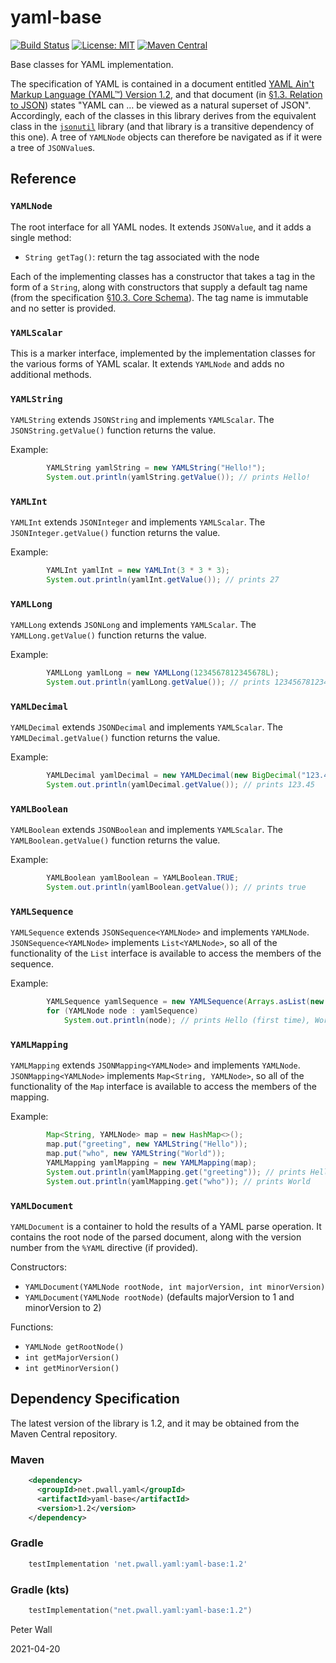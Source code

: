 # yaml-base

[![Build Status](https://travis-ci.org/pwall567/yaml-base.svg?branch=main)](https://travis-ci.org/pwall567/yaml-base)
[![License: MIT](https://img.shields.io/badge/License-MIT-yellow.svg)](https://opensource.org/licenses/MIT)
[![Maven Central](https://img.shields.io/maven-central/v/net.pwall.yaml/yaml-base?label=Maven%20Central)](https://search.maven.org/search?q=g:%22net.pwall.yaml%22%20AND%20a:%22yaml-base%22)

Base classes for YAML implementation.

The specification of YAML is contained in a document entitled
[YAML Ain't Markup Language (YAML&trade;) Version 1.2](https://yaml.org/spec/1.2/spec.html), and that document (in
[&sect;1.3. Relation to JSON](https://yaml.org/spec/1.2/spec.html#id2759572)) states "YAML can &hellip; be viewed as a
natural superset of JSON".
Accordingly, each of the classes in this library derives from the equivalent class in the
[`jsonutil`](https://github.com/pwall567/jsonutil) library (and that library is a transitive dependency of this one).
A tree of `YAMLNode` objects can therefore be navigated as if it were a tree of `JSONValue`s.

## Reference

### `YAMLNode`

The root interface for all YAML nodes.
It extends `JSONValue`, and it adds a single method:
- `String getTag()`: return the tag associated with the node

Each of the implementing classes has a constructor that takes a tag in the form of a `String`, along with constructors
that supply a default tag name (from the specification
[&sect;10.3. Core Schema](https://yaml.org/spec/1.2/spec.html#id2804923)).
The tag name is immutable and no setter is provided.

### `YAMLScalar`

This is a marker interface, implemented by the implementation classes for the various forms of YAML scalar.
It extends `YAMLNode` and adds no additional methods.

### `YAMLString`

`YAMLString` extends `JSONString` and implements `YAMLScalar`.
The `JSONString.getValue()` function returns the value.

Example:
```java
        YAMLString yamlString = new YAMLString("Hello!");
        System.out.println(yamlString.getValue()); // prints Hello!
```

### `YAMLInt`

`YAMLInt` extends `JSONInteger` and implements `YAMLScalar`.
The `JSONInteger.getValue()` function returns the value.

Example:
```java
        YAMLInt yamlInt = new YAMLInt(3 * 3 * 3);
        System.out.println(yamlInt.getValue()); // prints 27
```

### `YAMLLong`

`YAMLLong` extends `JSONLong` and implements `YAMLScalar`.
The `YAMLLong.getValue()` function returns the value.

Example:
```java
        YAMLLong yamlLong = new YAMLLong(1234567812345678L);
        System.out.println(yamlLong.getValue()); // prints 1234567812345678
```

### `YAMLDecimal`

`YAMLDecimal` extends `JSONDecimal` and implements `YAMLScalar`.
The `YAMLDecimal.getValue()` function returns the value.

Example:
```java
        YAMLDecimal yamlDecimal = new YAMLDecimal(new BigDecimal("123.45"));
        System.out.println(yamlDecimal.getValue()); // prints 123.45
```

### `YAMLBoolean`

`YAMLBoolean` extends `JSONBoolean` and implements `YAMLScalar`.
The `YAMLBoolean.getValue()` function returns the value.

Example:
```java
        YAMLBoolean yamlBoolean = YAMLBoolean.TRUE;
        System.out.println(yamlBoolean.getValue()); // prints true
```

### `YAMLSequence`

`YAMLSequence` extends `JSONSequence<YAMLNode>` and implements `YAMLNode`.
`JSONSequence<YAMLNode>` implements `List<YAMLNode>`, so all of the functionality of the `List` interface is available
to access the members of the sequence.

Example:
```java
        YAMLSequence yamlSequence = new YAMLSequence(Arrays.asList(new YAMLString("Hello"), new YAMLString("World")));
        for (YAMLNode node : yamlSequence)
            System.out.println(node); // prints Hello (first time), World (second time)
```

### `YAMLMapping`

`YAMLMapping` extends `JSONMapping<YAMLNode>` and implements `YAMLNode`.
`JSONMapping<YAMLNode>` implements `Map<String, YAMLNode>`, so all of the functionality of the `Map` interface is
available to access the members of the mapping.

Example:
```java
        Map<String, YAMLNode> map = new HashMap<>();
        map.put("greeting", new YAMLString("Hello"));
        map.put("who", new YAMLString("World"));
        YAMLMapping yamlMapping = new YAMLMapping(map);
        System.out.println(yamlMapping.get("greeting")); // prints Hello
        System.out.println(yamlMapping.get("who")); // prints World
```

### `YAMLDocument`

`YAMLDocument` is a container to hold the results of a YAML parse operation.
It contains the root node of the parsed document, along with the version number from the `%YAML` directive (if
provided).

Constructors:
- `YAMLDocument(YAMLNode rootNode, int majorVersion, int minorVersion)`
- `YAMLDocument(YAMLNode rootNode)` (defaults majorVersion to 1 and minorVersion to 2)

Functions:
- `YAMLNode getRootNode()`
- `int getMajorVersion()`
- `int getMinorVersion()`

## Dependency Specification

The latest version of the library is 1.2, and it may be obtained from the Maven Central repository.

### Maven
```xml
    <dependency>
      <groupId>net.pwall.yaml</groupId>
      <artifactId>yaml-base</artifactId>
      <version>1.2</version>
    </dependency>
```
### Gradle
```groovy
    testImplementation 'net.pwall.yaml:yaml-base:1.2'
```
### Gradle (kts)
```kotlin
    testImplementation("net.pwall.yaml:yaml-base:1.2")
```

Peter Wall

2021-04-20
